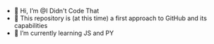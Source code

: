 - 👋 Hi, I’m @I Didn't Code That
- 👀 This repository is (at this time) a first approach to GitHub and its capabilities
- 🌱 I’m currently learning JS and PY

<!---
DevPowa/DevPowa is a ✨ special ✨ repository because its `README.md` (this file) appears on your GitHub profile.
You can click the Preview link to take a look at your changes.
--->
